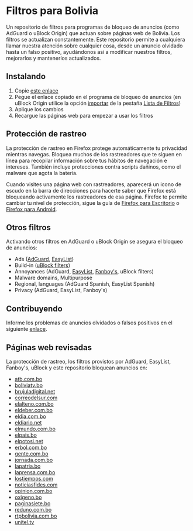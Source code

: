 # Filtros para Bolivia

Un repositorio de filtros para programas de bloqueo de anuncios (como AdGuard o uBlock Origin) que actuan sobre páginas web de Bolivia. Los filtros se actualizan constantemente. Este repositorio permite a cualquiera llamar nuestra atención sobre cualquier cosa, desde un anuncio olvidado hasta un falso positivo, ayudándonos así a modificar nuestros filtros, mejorarlos y mantenerlos actualizados.

## Instalando

1. Copie [este enlace](https://raw.githubusercontent.com/51114u9/bolivia-ublockfilters/master/bolivia-ublockfilters.txt)
2. Pegue el enlace copiado en el programa de bloqueo de anuncios (en uBlock Origin utilice la opción [importar](https://github.com/gorhill/uBlock/wiki/Filter-lists-from-around-the-web) de la pestaña [Lista de Filtros](https://github.com/gorhill/uBlock/wiki/Dashboard:-Filter-lists))
3. Aplique los cambios
4. Recargue las páginas web para empezar a usar los filtros

## Protección de rastreo

La protección de rastreo en Firefox protege automáticamente tu privacidad mientras navegas. Bloquea muchos de los rastreadores que te siguen en línea para recopilar información sobre tus hábitos de navegación e intereses. También incluye protecciones contra scripts dañinos, como el malware que agota la batería.

Cuando visites una página web con rastreadores, aparecerá un icono de escudo en la barra de direcciones para hacerte saber que Firefox está bloqueando activamente los rastreadores de esa página. Firefox te permite cambiar tu nivel de protección, sigue la guía de [Firefox para Escritorio](https://support.mozilla.org/kb/enhanced-tracking-protection-firefox-desktop) o [Firefox para Android](https://support.mozilla.org/kb/enhanced-tracking-protection-firefox-android).

## Otros filtros

Activando otros filtros en AdGuard o uBlock Origin se asegura el bloqueo de anuncios:

* Ads ([AdGuard](https://github.com/AdguardTeam/AdguardFilters), [EasyList](https://forums.lanik.us))
* Build-in ([uBlock filters](https://github.com/uBlockOrigin/uAssets))
* Annoyances (AdGuard, [EasyList](https://github.com/easylist/easylist), [Fanboy's](https://github.com/ryanbr/fanboy-adblock), uBlock filters)
* Malware domains, Multipurpose
* Regional, languages (AdGuard Spanish, EasyList Spanish)
* Privacy (AdGuard, EasyList, Fanboy's)

## Contribuyendo

Informe los problemas de anuncios olvidados o falsos positivos en el siguiente [enlace](https://github.com/51114u9/bolivia-ublockfilters/issues).

## Páginas web revisadas

La protección de rastreo, los filtros provistos por AdGuard, EasyList, Fanboy's, uBlock y este repositorio bloquean anuncios en:

* [atb.com.bo](https://www.atb.com.bo/)
* [boliviatv.bo](http://www.boliviatv.bo/)
* [brujuladigital.net](https://brujuladigital.net/)
* [correodelsur.com](https://correodelsur.com/)
* [elalteno.com.bo](http://www.elalteno.com.bo/)
* [eldeber.com.bo](https://eldeber.com.bo/)
* [eldia.com.bo](http://eldia.com.bo/)
* [eldiario.net](https://www.eldiario.net/)
* [elmundo.com.bo](https://elmundo.com.bo/)
* [elpais.bo](https://elpais.bo/)
* [elpotosi.net](https://elpotosi.net/)
* [erbol.com.bo](http://erbol.com.bo/)
* [gente.com.bo](http://www.gente.com.bo/)
* [jornada.com.bo](https://jornada.com.bo/)
* [lapatria.bo](https://lapatria.bo/)
* [laprensa.com.bo](http://www.laprensa.com.bo/)
* [lostiempos.com](https://www.lostiempos.com/)
* [noticiasfides.com](https://www.noticiasfides.com/)
* [opinion.com.bo](https://www.opinion.com.bo/)
* [oxigeno.bo](http://oxigeno.bo/)
* [paginasiete.bo](https://www.paginasiete.bo/)
* [reduno.com.bo](https://www.reduno.com.bo/)
* [rtpbolivia.com.bo](http://www.rtpbolivia.com.bo/)
* [unitel.tv](https://www.unitel.tv/)
